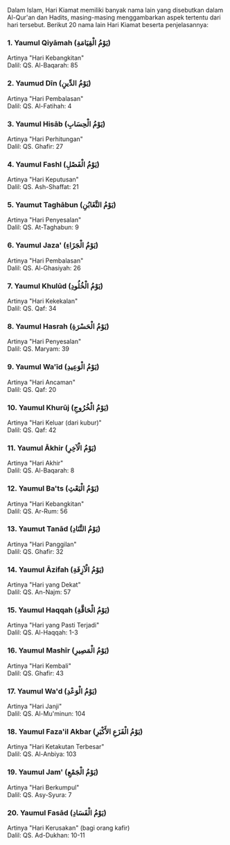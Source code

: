 Dalam Islam, Hari Kiamat memiliki banyak nama lain yang disebutkan dalam Al-Qur'an dan Hadits, masing-masing menggambarkan aspek tertentu dari hari tersebut. Berikut 20 nama lain Hari Kiamat beserta penjelasannya:

### 1. **Yaumul Qiyāmah** (يَوْمُ الْقِيَامَةِ)

Artinya "Hari Kebangkitan"  
Dalil: QS. Al-Baqarah: 85

### 2. **Yaumud Dīn** (يَوْمُ الدِّينِ)

Artinya "Hari Pembalasan"  
Dalil: QS. Al-Fatihah: 4

### 3. **Yaumul Hisāb** (يَوْمُ الْحِسَابِ)

Artinya "Hari Perhitungan"  
Dalil: QS. Ghafir: 27

### 4. **Yaumul Fashl** (يَوْمُ الْفَصْلِ)

Artinya "Hari Keputusan"  
Dalil: QS. Ash-Shaffat: 21

### 5. **Yaumut Taghābun** (يَوْمُ التَّغَابُنِ)

Artinya "Hari Penyesalan"  
Dalil: QS. At-Taghabun: 9

### 6. **Yaumul Jaza'** (يَوْمُ الْجَزَاءِ)

Artinya "Hari Pembalasan"  
Dalil: QS. Al-Ghasiyah: 26

### 7. **Yaumul Khulūd** (يَوْمُ الْخُلُودِ)

Artinya "Hari Kekekalan"  
Dalil: QS. Qaf: 34

### 8. **Yaumul Hasrah** (يَوْمُ الْحَسْرَةِ)

Artinya "Hari Penyesalan"  
Dalil: QS. Maryam: 39

### 9. **Yaumul Wa'īd** (يَوْمُ الْوَعِيدِ)

Artinya "Hari Ancaman"  
Dalil: QS. Qaf: 20

### 10. **Yaumul Khurūj** (يَوْمُ الْخُرُوجِ)

Artinya "Hari Keluar (dari kubur)"  
Dalil: QS. Qaf: 42

### 11. **Yaumul Ākhir** (يَوْمُ الْآخِرِ)

Artinya "Hari Akhir"  
Dalil: QS. Al-Baqarah: 8

### 12. **Yaumul Ba'ts** (يَوْمُ الْبَعْثِ)

Artinya "Hari Kebangkitan"  
Dalil: QS. Ar-Rum: 56

### 13. **Yaumut Tanād** (يَوْمُ التَّنَادِ)

Artinya "Hari Panggilan"  
Dalil: QS. Ghafir: 32

### 14. **Yaumul Āzifah** (يَوْمُ الْآزِفَةِ)

Artinya "Hari yang Dekat"  
Dalil: QS. An-Najm: 57

### 15. **Yaumul Haqqah** (يَوْمُ الْحَاقَّةِ)

Artinya "Hari yang Pasti Terjadi"  
Dalil: QS. Al-Haqqah: 1-3

### 16. **Yaumul Mashīr** (يَوْمُ الْمَصِيرِ)

Artinya "Hari Kembali"  
Dalil: QS. Ghafir: 43

### 17. **Yaumul Wa'd** (يَوْمُ الْوَعْدِ)

Artinya "Hari Janji"  
Dalil: QS. Al-Mu'minun: 104

### 18. **Yaumul Faza'il Akbar** (يَوْمُ الْفَزَعِ الأَكْبَرِ)

Artinya "Hari Ketakutan Terbesar"  
Dalil: QS. Al-Anbiya: 103

### 19. **Yaumul Jam'** (يَوْمُ الْجَمْعِ)

Artinya "Hari Berkumpul"  
Dalil: QS. Asy-Syura: 7

### 20. **Yaumul Fasād** (يَوْمُ الْفَسَادِ)

Artinya "Hari Kerusakan" (bagi orang kafir)  
Dalil: QS. Ad-Dukhan: 10-11